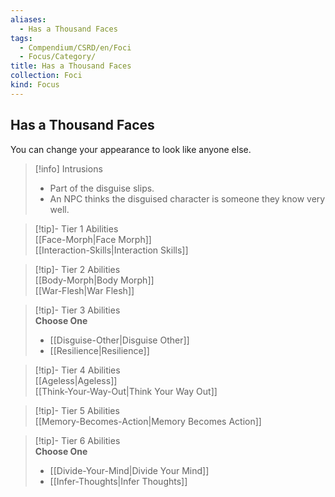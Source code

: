 ```yaml
---
aliases:
  - Has a Thousand Faces
tags:
  - Compendium/CSRD/en/Foci
  - Focus/Category/
title: Has a Thousand Faces
collection: Foci
kind: Focus
---
```

## Has a Thousand Faces  
You can change your appearance to look like anyone else.  

>[!info] Intrusions  
>- Part of the disguise slips.  
>- An NPC thinks the disguised character is someone they know very well.  


>[!tip]- Tier 1 Abilities  
> [[Face-Morph|Face Morph]]  
> [[Interaction-Skills|Interaction Skills]]  


>[!tip]- Tier 2 Abilities  
> [[Body-Morph|Body Morph]]  
> [[War-Flesh|War Flesh]]  


>[!tip]- Tier 3 Abilities  
> **Choose One**  
>- [[Disguise-Other|Disguise Other]]  
>- [[Resilience|Resilience]]  


>[!tip]- Tier 4 Abilities  
> [[Ageless|Ageless]]  
> [[Think-Your-Way-Out|Think Your Way Out]]  


>[!tip]- Tier 5 Abilities  
> [[Memory-Becomes-Action|Memory Becomes Action]]  


>[!tip]- Tier 6 Abilities  
> **Choose One**  
>- [[Divide-Your-Mind|Divide Your Mind]]  
>- [[Infer-Thoughts|Infer Thoughts]]